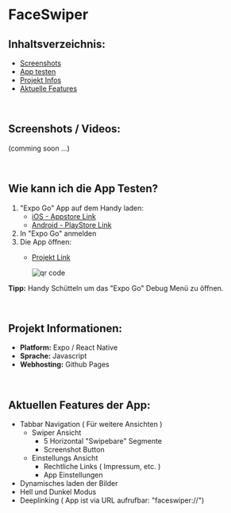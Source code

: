 # FaceSwiper


## Inhaltsverzeichnis:

- [Screenshots](#screenshots)
- [App testen](#wie-kann-ich-die-app-testen)
- [Projekt Infos](#projekt-informationen)
- [Aktuelle Features](#aktuellen-features-der-app)


&nbsp; &nbsp;


## Screenshots / Videos:

(comming soon ...)
<img src="" />
<img src="" />
<img src="" />


&nbsp; &nbsp;


## Wie kann ich die App Testen?

1. "Expo Go" App auf dem Handy laden:
    - [iOS - Appstore Link](https://apps.apple.com/de/app/expo-go/id982107779)
    - [Android - PlayStore Link](https://play.google.com/store/apps/details?id=host.exp.exponent&hl=de&gl=US&pli=1)
2. In "Expo Go" anmelden
3. Die App öffnen:
    - [Projekt Link](exp://exp.host/@undead_d/faceswiper?release-channel=default)
    
        <img src="http://api.qrserver.com/v1/create-qr-code/?color=000000&amp;bgcolor=FFFFFF&amp;data=exp%3A%2F%2Fexp.host%2F%40undead_d%2Ffaceswiper%3Frelease-channel%3Ddefault&amp;qzone=0&amp;margin=0&amp;size=200x400&amp;ecc=L" alt="qr code" />

<strong>Tipp:</strong> Handy Schütteln um das "Expo Go" Debug Menü zu öffnen.


&nbsp; &nbsp;


## Projekt Informationen:
- <strong>Platform:</strong> Expo / React Native
- <strong>Sprache:</strong> Javascript
- <strong>Webhosting:</strong> Github Pages


&nbsp; &nbsp;


## Aktuellen Features der App:
- Tabbar Navigation ( Für weitere Ansichten )
    - Swiper Ansicht
        - 5 Horizontal "Swipebare" Segmente
        - Screenshot Button
    - Einstellungs Ansicht
        - Rechtliche Links ( Impressum, etc. )
        - App Einstellungen
- Dynamisches laden der Bilder
- Hell und Dunkel Modus
- Deeplinking ( App ist via URL aufrufbar: "faceswiper://")